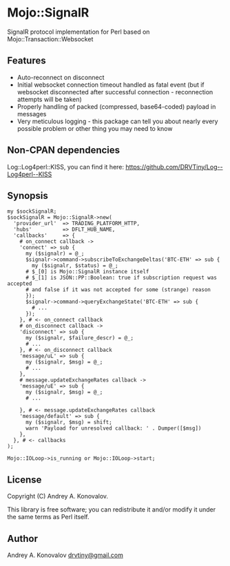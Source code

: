 # Mojo::SignalR
SignalR protocol implementation for Perl based on Mojo::Transaction::Websocket

## Features
* Auto-reconnect on disconnect
* Initial websocket connection timeout handled as fatal event (but if websocket disconnected after successful connection - reconnection attempts  will be taken)
* Properly handling of packed (compressed, base64-coded) payload in messages
* Very meticulous logging - this package can tell you about nearly every possible problem or other thing you may need to know

## Non-CPAN dependencies
Log::Log4perl::KISS, you can find it here: https://github.com/DRVTiny/Log--Log4perl--KISS

## Synopsis
```
my $sockSignalR;
$sockSignalR = Mojo::SignalR->new(
  'provider_url'  => TRADING_PLATFORM_HTTP,
  'hubs'          => DFLT_HUB_NAME,
  'callbacks'     => {
    # on_connect callback ->
    'connect' => sub {
      my ($signalr) = @_;
      $signalr->command->subscribeToExchangeDeltas('BTC-ETH' => sub {
        my ($signalr, $status) = @_;
      # $_[0] is Mojo::SignalR instance itself
      # $_[1] is JSON::PP::Boolean: true if subscription request was accepted 
      # and false if it was not accepted for some (strange) reason
      });
      $signalr->command->queryExchangeState('BTC-ETH' => sub {
        # ...
      });
    }, # <- on_connect callback
    # on_disconnect callback ->
    'disconnect' => sub {
      my ($signalr, $failure_descr) = @_;
      # ...
    }, # <- on_disconnect callback
    'message/uL' => sub {
      my ($signalr, $msg) = @_;
      # ...
    },
    # message.updateExchangeRates callback ->
    'message/uE' => sub {
      my ($signalr, $msg) = @_;
      # ...

    }, # <- message.updateExchangeRates callback
    'message/default' => sub {
      my ($signalr, $msg) = shift;
      warn 'Payload for unresolved callback: ' . Dumper([$msg])
    },
  }, # <- callbacks
);

Mojo::IOLoop->is_running or Mojo::IOLoop->start;
```
## License

Copyright (C) Andrey A. Konovalov.

This library is free software; you can redistribute it and/or modify
it under the same terms as Perl itself.

## Author

Andrey A. Konovalov <drvtiny@gmail.com>
